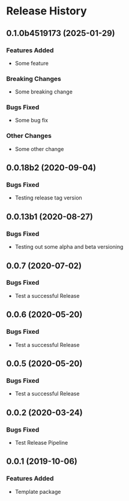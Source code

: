 # Release History

## 0.1.0b4519173 (2025-01-29)

### Features Added

- Some feature

### Breaking Changes

- Some breaking change

### Bugs Fixed

- Some bug fix

### Other Changes

- Some other change

## 0.0.18b2 (2020-09-04)

### Bugs Fixed

- Testing release tag version

## 0.0.13b1 (2020-08-27)

### Bugs Fixed

- Testing out some alpha and beta versioning

## 0.0.7 (2020-07-02)

### Bugs Fixed

- Test a successful Release

## 0.0.6 (2020-05-20)

### Bugs Fixed

- Test a successful Release

## 0.0.5 (2020-05-20)

### Bugs Fixed

- Test a successful Release

## 0.0.2 (2020-03-24)

### Bugs Fixed

- Test Release Pipeline

## 0.0.1 (2019-10-06)

### Features Added

- Template package
